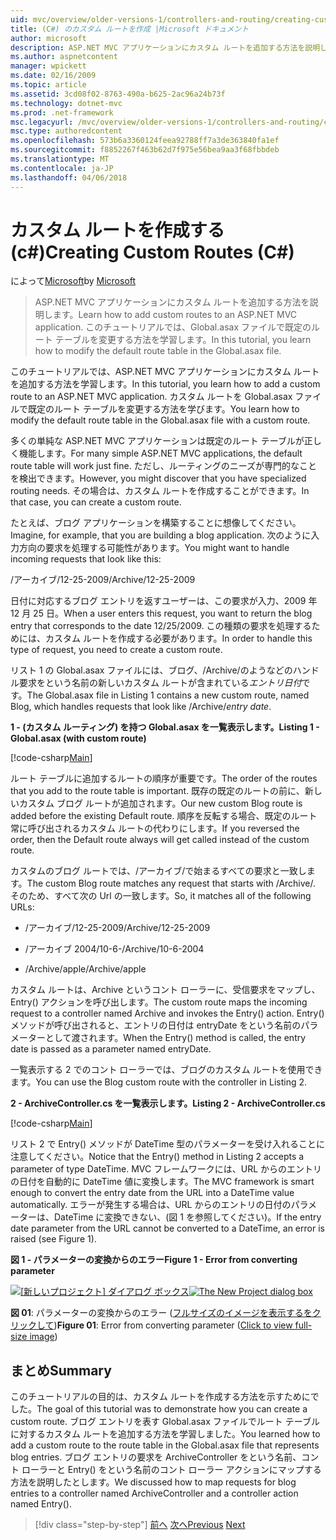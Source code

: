 ```yaml
---
uid: mvc/overview/older-versions-1/controllers-and-routing/creating-custom-routes-cs
title: (C#) のカスタム ルートを作成 |Microsoft ドキュメント
author: microsoft
description: ASP.NET MVC アプリケーションにカスタム ルートを追加する方法を説明します。 このチュートリアルでは、Global.asax ファイルで既定のルート テーブルを変更する方法を学習します。
ms.author: aspnetcontent
manager: wpickett
ms.date: 02/16/2009
ms.topic: article
ms.assetid: 3cd08f02-8763-490a-b625-2ac96a24b73f
ms.technology: dotnet-mvc
ms.prod: .net-framework
msc.legacyurl: /mvc/overview/older-versions-1/controllers-and-routing/creating-custom-routes-cs
msc.type: authoredcontent
ms.openlocfilehash: 573b6a3360124feea92788ff7a3de363840fa1ef
ms.sourcegitcommit: f8852267f463b62d7f975e56bea9aa3f68fbbdeb
ms.translationtype: MT
ms.contentlocale: ja-JP
ms.lasthandoff: 04/06/2018
---
```

<a name="creating-custom-routes-c"></a><span data-ttu-id="59545-104">カスタム ルートを作成する (c#)</span><span class="sxs-lookup"><span data-stu-id="59545-104">Creating Custom Routes (C#)</span></span>
====================
<span data-ttu-id="59545-105">によって[Microsoft](https://github.com/microsoft)</span><span class="sxs-lookup"><span data-stu-id="59545-105">by [Microsoft](https://github.com/microsoft)</span></span>

> <span data-ttu-id="59545-106">ASP.NET MVC アプリケーションにカスタム ルートを追加する方法を説明します。</span><span class="sxs-lookup"><span data-stu-id="59545-106">Learn how to add custom routes to an ASP.NET MVC application.</span></span> <span data-ttu-id="59545-107">このチュートリアルでは、Global.asax ファイルで既定のルート テーブルを変更する方法を学習します。</span><span class="sxs-lookup"><span data-stu-id="59545-107">In this tutorial, you learn how to modify the default route table in the Global.asax file.</span></span>


<span data-ttu-id="59545-108">このチュートリアルでは、ASP.NET MVC アプリケーションにカスタム ルートを追加する方法を学習します。</span><span class="sxs-lookup"><span data-stu-id="59545-108">In this tutorial, you learn how to add a custom route to an ASP.NET MVC application.</span></span> <span data-ttu-id="59545-109">カスタム ルートを Global.asax ファイルで既定のルート テーブルを変更する方法を学びます。</span><span class="sxs-lookup"><span data-stu-id="59545-109">You learn how to modify the default route table in the Global.asax file with a custom route.</span></span>

<span data-ttu-id="59545-110">多くの単純な ASP.NET MVC アプリケーションは既定のルート テーブルが正しく機能します。</span><span class="sxs-lookup"><span data-stu-id="59545-110">For many simple ASP.NET MVC applications, the default route table will work just fine.</span></span> <span data-ttu-id="59545-111">ただし、ルーティングのニーズが専門的なことを検出できます。</span><span class="sxs-lookup"><span data-stu-id="59545-111">However, you might discover that you have specialized routing needs.</span></span> <span data-ttu-id="59545-112">その場合は、カスタム ルートを作成することができます。</span><span class="sxs-lookup"><span data-stu-id="59545-112">In that case, you can create a custom route.</span></span>

<span data-ttu-id="59545-113">たとえば、ブログ アプリケーションを構築することに想像してください。</span><span class="sxs-lookup"><span data-stu-id="59545-113">Imagine, for example, that you are building a blog application.</span></span> <span data-ttu-id="59545-114">次のように入力方向の要求を処理する可能性があります。</span><span class="sxs-lookup"><span data-stu-id="59545-114">You might want to handle incoming requests that look like this:</span></span>

<span data-ttu-id="59545-115">/アーカイブ/12-25-2009</span><span class="sxs-lookup"><span data-stu-id="59545-115">/Archive/12-25-2009</span></span>

<span data-ttu-id="59545-116">日付に対応するブログ エントリを返すユーザーは、この要求が入力、2009 年 12 月 25 日。</span><span class="sxs-lookup"><span data-stu-id="59545-116">When a user enters this request, you want to return the blog entry that corresponds to the date 12/25/2009.</span></span> <span data-ttu-id="59545-117">この種類の要求を処理するためには、カスタム ルートを作成する必要があります。</span><span class="sxs-lookup"><span data-stu-id="59545-117">In order to handle this type of request, you need to create a custom route.</span></span>

<span data-ttu-id="59545-118">リスト 1 の Global.asax ファイルには、ブログ、/Archive/のようなどのハンドル要求をという名前の新しいカスタム ルートが含まれている*エントリ日付*です。</span><span class="sxs-lookup"><span data-stu-id="59545-118">The Global.asax file in Listing 1 contains a new custom route, named Blog, which handles requests that look like /Archive/*entry date*.</span></span>

<span data-ttu-id="59545-119">**1 - (カスタム ルーティング) を持つ Global.asax を一覧表示します。**</span><span class="sxs-lookup"><span data-stu-id="59545-119">**Listing 1 - Global.asax (with custom route)**</span></span>

[!code-csharp[Main](creating-custom-routes-cs/samples/sample1.cs)]

<span data-ttu-id="59545-120">ルート テーブルに追加するルートの順序が重要です。</span><span class="sxs-lookup"><span data-stu-id="59545-120">The order of the routes that you add to the route table is important.</span></span> <span data-ttu-id="59545-121">既存の既定のルートの前に、新しいカスタム ブログ ルートが追加されます。</span><span class="sxs-lookup"><span data-stu-id="59545-121">Our new custom Blog route is added before the existing Default route.</span></span> <span data-ttu-id="59545-122">順序を反転する場合、既定のルート常に呼び出されるカスタム ルートの代わりにします。</span><span class="sxs-lookup"><span data-stu-id="59545-122">If you reversed the order, then the Default route always will get called instead of the custom route.</span></span>

<span data-ttu-id="59545-123">カスタムのブログ ルートでは、/アーカイブ/で始まるすべての要求と一致します。</span><span class="sxs-lookup"><span data-stu-id="59545-123">The custom Blog route matches any request that starts with /Archive/.</span></span> <span data-ttu-id="59545-124">そのため、すべて次の Url の一致します。</span><span class="sxs-lookup"><span data-stu-id="59545-124">So, it matches all of the following URLs:</span></span>

- <span data-ttu-id="59545-125">/アーカイブ/12-25-2009</span><span class="sxs-lookup"><span data-stu-id="59545-125">/Archive/12-25-2009</span></span>

- <span data-ttu-id="59545-126">/アーカイブ 2004/10-6-</span><span class="sxs-lookup"><span data-stu-id="59545-126">/Archive/10-6-2004</span></span>

- <span data-ttu-id="59545-127">/Archive/apple</span><span class="sxs-lookup"><span data-stu-id="59545-127">/Archive/apple</span></span>

<span data-ttu-id="59545-128">カスタム ルートは、Archive というコント ローラーに、受信要求をマップし、Entry() アクションを呼び出します。</span><span class="sxs-lookup"><span data-stu-id="59545-128">The custom route maps the incoming request to a controller named Archive and invokes the Entry() action.</span></span> <span data-ttu-id="59545-129">Entry() メソッドが呼び出されると、エントリの日付は entryDate をという名前のパラメーターとして渡されます。</span><span class="sxs-lookup"><span data-stu-id="59545-129">When the Entry() method is called, the entry date is passed as a parameter named entryDate.</span></span>

<span data-ttu-id="59545-130">一覧表示する 2 でのコント ローラーでは、ブログのカスタム ルートを使用できます。</span><span class="sxs-lookup"><span data-stu-id="59545-130">You can use the Blog custom route with the controller in Listing 2.</span></span>

<span data-ttu-id="59545-131">**2 - ArchiveController.cs を一覧表示します。**</span><span class="sxs-lookup"><span data-stu-id="59545-131">**Listing 2 - ArchiveController.cs**</span></span>

[!code-csharp[Main](creating-custom-routes-cs/samples/sample2.cs)]

<span data-ttu-id="59545-132">リスト 2 で Entry() メソッドが DateTime 型のパラメーターを受け入れることに注意してください。</span><span class="sxs-lookup"><span data-stu-id="59545-132">Notice that the Entry() method in Listing 2 accepts a parameter of type DateTime.</span></span> <span data-ttu-id="59545-133">MVC フレームワークには、URL からのエントリの日付を自動的に DateTime 値に変換します。</span><span class="sxs-lookup"><span data-stu-id="59545-133">The MVC framework is smart enough to convert the entry date from the URL into a DateTime value automatically.</span></span> <span data-ttu-id="59545-134">エラーが発生する場合は、URL からのエントリの日付のパラメーターは、DateTime に変換できない、(図 1 を参照してください)。</span><span class="sxs-lookup"><span data-stu-id="59545-134">If the entry date parameter from the URL cannot be converted to a DateTime, an error is raised (see Figure 1).</span></span>

<span data-ttu-id="59545-135">**図 1 - パラメーターの変換からのエラー**</span><span class="sxs-lookup"><span data-stu-id="59545-135">**Figure 1 - Error from converting parameter**</span></span>


<span data-ttu-id="59545-136">[![[新しいプロジェクト] ダイアログ ボックス](creating-custom-routes-cs/_static/image1.jpg)](creating-custom-routes-cs/_static/image1.png)</span><span class="sxs-lookup"><span data-stu-id="59545-136">[![The New Project dialog box](creating-custom-routes-cs/_static/image1.jpg)](creating-custom-routes-cs/_static/image1.png)</span></span>

<span data-ttu-id="59545-137">**図 01**: パラメーターの変換からのエラー ([フルサイズのイメージを表示するをクリックして](creating-custom-routes-cs/_static/image2.png))</span><span class="sxs-lookup"><span data-stu-id="59545-137">**Figure 01**: Error from converting parameter ([Click to view full-size image](creating-custom-routes-cs/_static/image2.png))</span></span>


## <a name="summary"></a><span data-ttu-id="59545-138">まとめ</span><span class="sxs-lookup"><span data-stu-id="59545-138">Summary</span></span>

<span data-ttu-id="59545-139">このチュートリアルの目的は、カスタム ルートを作成する方法を示すためにでした。</span><span class="sxs-lookup"><span data-stu-id="59545-139">The goal of this tutorial was to demonstrate how you can create a custom route.</span></span> <span data-ttu-id="59545-140">ブログ エントリを表す Global.asax ファイルでルート テーブルに対するカスタム ルートを追加する方法を学習しました。</span><span class="sxs-lookup"><span data-stu-id="59545-140">You learned how to add a custom route to the route table in the Global.asax file that represents blog entries.</span></span> <span data-ttu-id="59545-141">ブログ エントリの要求を ArchiveController をという名前、コント ローラーと Entry() をという名前のコント ローラー アクションにマップする方法を説明したとします。</span><span class="sxs-lookup"><span data-stu-id="59545-141">We discussed how to map requests for blog entries to a controller named ArchiveController and a controller action named Entry().</span></span>

> [!div class="step-by-step"]
> <span data-ttu-id="59545-142">[前へ](aspnet-mvc-controllers-overview-cs.md)
> [次へ](creating-a-route-constraint-cs.md)</span><span class="sxs-lookup"><span data-stu-id="59545-142">[Previous](aspnet-mvc-controllers-overview-cs.md)
[Next](creating-a-route-constraint-cs.md)</span></span>
